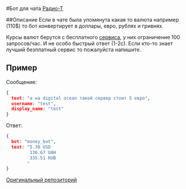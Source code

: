 #Бот для чата [Радио-Т](https://chat.radio-t.com) 

##Описание
Если в чате была упомянута какая то валюта например (110$) то бот конвертирует в доллары, евро, рублях и гривнях.

Курсы валют берутся с бесплатного [сервиса](http://free.currencyconverterapi.com), у них ограничение 100 запросов/час. 
И не особо быстрый ответ (1-2с). Если кто-то знает лучший безплатный сервис то пожалуйста напишите.

## Пример
Сообщение:
```json
{
  text: "а на digital ocean такой сервер стоит 5 евро",
  username: "test",
  display_name: "test"
}
```

Ответ:
```json
{
  bot: "money_bot",
  text: "5.30 USD
         136.67 UAH
         335.51 RUB
        "
}
```

[Оригинальный репозиторий](https://github.com/exelban/money_bot)
